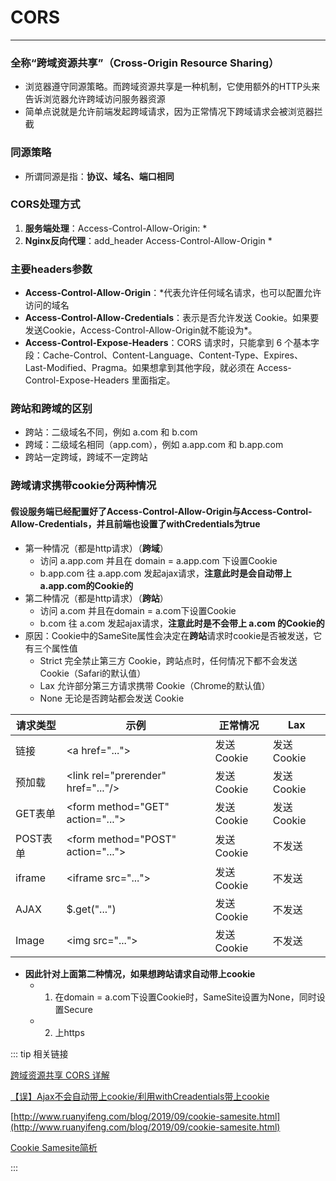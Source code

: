 # CORS
---

### 全称“跨域资源共享”（Cross-Origin Resource Sharing）
* 浏览器遵守同源策略。而跨域资源共享是一种机制，它使用额外的HTTP头来告诉浏览器允许跨域访问服务器资源
* 简单点说就是允许前端发起跨域请求，因为正常情况下跨域请求会被浏览器拦截

### 同源策略
* 所谓同源是指：**协议、域名、端口相同**

### CORS处理方式
1. **服务端处理**：Access-Control-Allow-Origin: *
2. **Nginx反向代理**：add_header Access-Control-Allow-Origin *

### 主要headers参数
* **Access-Control-Allow-Origin**：*代表允许任何域名请求，也可以配置允许访问的域名
* **Access-Control-Allow-Credentials**：表示是否允许发送 Cookie。如果要发送Cookie，Access-Control-Allow-Origin就不能设为*。
* **Access-Control-Expose-Headers**：CORS 请求时，只能拿到 6 个基本字段：Cache-Control、Content-Language、Content-Type、Expires、
Last-Modified、Pragma。如果想拿到其他字段，就必须在 Access-Control-Expose-Headers 里面指定。

### 跨站和跨域的区别
* 跨站：二级域名不同，例如 a.com 和 b.com
* 跨域：二级域名相同（app.com），例如 a.app.com 和 b.app.com
* 跨站一定跨域，跨域不一定跨站

### 跨域请求携带cookie分两种情况
#### 假设服务端已经配置好了**Access-Control-Allow-Origin**与**Access-Control-Allow-Credentials**，并且前端也设置了**withCredentials为true**

* 第一种情况（都是http请求）（**跨域**）
  * 访问 a.app.com 并且在 domain = a.app.com 下设置Cookie
  * b.app.com 往 a.app.com 发起ajax请求，**注意此时是会自动带上a.app.com的Cookie的**
* 第二种情况（都是http请求）（**跨站**）
  * 访问 a.com 并且在domain = a.com下设置Cookie
  * b.com 往 a.com 发起ajax请求，**注意此时是不会带上 a.com 的Cookie的**
* 原因：Cookie中的SameSite属性会决定在**跨站**请求时cookie是否被发送，它有三个属性值
  * Strict 完全禁止第三方 Cookie，跨站点时，任何情况下都不会发送 Cookie（Safari的默认值）
  * Lax 允许部分第三方请求携带 Cookie（Chrome的默认值）
  * None 无论是否跨站都会发送 Cookie

|  请求类型   | 示例                                      | 正常情况     | Lax |
|  ----      | -----                                    | -----       | ----- |
|  链接       | \<a href="..."></a>                      | 发送 Cookie | 发送 Cookie |
|  预加载     | \<link rel="prerender" href="..."/>      | 发送 Cookie | 发送 Cookie |
|  GET表单    | \<form method="GET" action="...">        | 发送 Cookie | 发送 Cookie |
|  POST表单   | \<form method="POST" action="...">        | 发送 Cookie | 不发送 |
|  iframe    | \<iframe src="..."></iframe>              | 发送 Cookie | 不发送 |
|  AJAX      | \$.get("...")                             | 发送 Cookie | 不发送 |
|  Image     | \<img src="...">                          | 发送 Cookie | 不发送 |

* **因此针对上面第二种情况，如果想跨站请求自动带上cookie**
  * 1. 在domain = a.com下设置Cookie时，SameSite设置为None，同时设置Secure
  * 2. 上https


::: tip 相关链接

[跨域资源共享 CORS 详解](https://www.ruanyifeng.com/blog/2016/04/cors.html)

[【误】Ajax不会自动带上cookie/利用withCreadentials带上cookie](https://zhuanlan.zhihu.com/p/28818954)

[http://www.ruanyifeng.com/blog/2019/09/cookie-samesite.html](http://www.ruanyifeng.com/blog/2019/09/cookie-samesite.html)

[Cookie Samesite简析](https://zhuanlan.zhihu.com/p/266282015)

:::